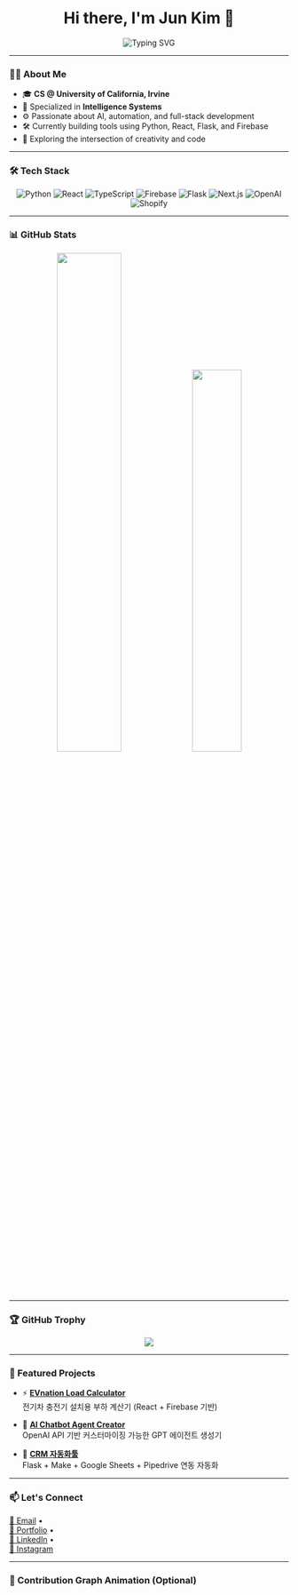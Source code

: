 <h1 align="center">Hi there, I'm Jun Kim 👋</h1>

<p align="center">
  <img src="https://readme-typing-svg.demolab.com?font=Fira+Code&pause=1000&color=00F0FF&center=true&vCenter=true&width=435&lines=CS+Graduate+%40+UCI;AI+%26+Automation+Enthusiast;React+%7C+Python+%7C+Firebase;Welcome+to+my+GitHub!+💻" alt="Typing SVG" />
</p>

---

### 👨‍💻 About Me

- 🎓 **CS @ University of California, Irvine**  
- 🧠 Specialized in **Intelligence Systems**
- ⚙️ Passionate about AI, automation, and full-stack development  
- 🛠 Currently building tools using Python, React, Flask, and Firebase  
- 🚀 Exploring the intersection of creativity and code

---

### 🛠 Tech Stack

<div align="center">

![Python](https://img.shields.io/badge/-Python-3776AB?style=flat-square&logo=python&logoColor=white)
![React](https://img.shields.io/badge/-React-61DAFB?style=flat-square&logo=react&logoColor=white)
![TypeScript](https://img.shields.io/badge/-TypeScript-3178C6?style=flat-square&logo=typescript&logoColor=white)
![Firebase](https://img.shields.io/badge/-Firebase-FFCA28?style=flat-square&logo=firebase&logoColor=black)
![Flask](https://img.shields.io/badge/-Flask-000000?style=flat-square&logo=flask&logoColor=white)
![Next.js](https://img.shields.io/badge/-Next.js-000000?style=flat-square&logo=next.js)
![OpenAI](https://img.shields.io/badge/-OpenAI-412991?style=flat-square&logo=openai&logoColor=white)
![Shopify](https://img.shields.io/badge/-Shopify-7AB55C?style=flat-square&logo=shopify&logoColor=white)

</div>

---

### 📊 GitHub Stats

<div align="center">
  <img src="https://github-readme-stats-ecru-nu-24.vercel.app/api?username=JunK-enter&show_icons=true&count_private=true&theme=radical" width="48%" />
  <img src="https://github-readme-stats-ecru-nu-24.vercel.app/api/top-langs/?username=JunK-enter&layout=compact&theme=radical" width="42%" />
</div>

---

### 🏆 GitHub Trophy

<p align="center">
  <img src="https://github-profile-trophy.vercel.app/?username=JunK-enter&theme=radical&no-frame=true&no-bg=true&margin-w=10&margin-h=15" />
</p>

---

### 🚀 Featured Projects

- ⚡ [**EVnation Load Calculator**](https://github.com/JunK-enter/evnation-load-calculator)  
  전기차 충전기 설치용 부하 계산기 (React + Firebase 기반)

- 🤖 [**AI Chatbot Agent Creator**](https://github.com/JunK-enter/ai-agent-platform)  
  OpenAI API 기반 커스터마이징 가능한 GPT 에이전트 생성기

- 🔄 [**CRM 자동화툴**](https://github.com/JunK-enter/pipedrive-flask-integration)  
  Flask + Make + Google Sheets + Pipedrive 연동 자동화

---

### 📫 Let's Connect

[📧 Email](mailto:junkim621edu@gmail.com) •  
[🔗 Portfolio](https://junkimsport.vercel.app) •  
[💼 LinkedIn](https://www.linkedin.com/in/jun-kim-b1889529a/) •  
[📸 Instagram](https://www.instagram.com/jun_2eu)

---

### 🐍 Contribution Graph Animation (Optional)

<!-- 활성화하려면 GitHub Actions 설정 필요 -->
<!--
![snake gif](https://github.com/JunK-enter/JunK-enter/blob/output/github-contribution-grid-snake.svg)
-->
